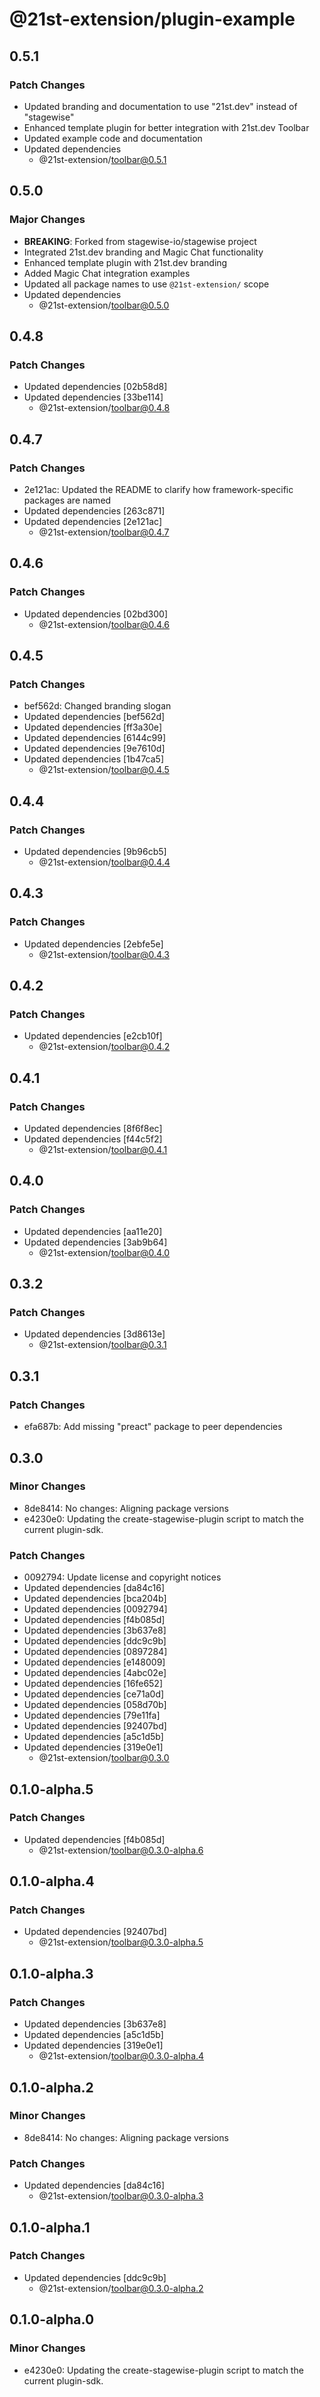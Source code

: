 # @21st-extension/plugin-example

## 0.5.1

### Patch Changes

- Updated branding and documentation to use "21st.dev" instead of "stagewise"
- Enhanced template plugin for better integration with 21st.dev Toolbar
- Updated example code and documentation
- Updated dependencies
  - @21st-extension/toolbar@0.5.1

## 0.5.0

### Major Changes

- **BREAKING**: Forked from stagewise-io/stagewise project
- Integrated 21st.dev branding and Magic Chat functionality
- Enhanced template plugin with 21st.dev branding
- Added Magic Chat integration examples
- Updated all package names to use `@21st-extension/` scope
- Updated dependencies
  - @21st-extension/toolbar@0.5.0

## 0.4.8

### Patch Changes

- Updated dependencies [02b58d8]
- Updated dependencies [33be114]
  - @21st-extension/toolbar@0.4.8

## 0.4.7

### Patch Changes

- 2e121ac: Updated the README to clarify how framework-specific packages are named
- Updated dependencies [263c871]
- Updated dependencies [2e121ac]
  - @21st-extension/toolbar@0.4.7

## 0.4.6

### Patch Changes

- Updated dependencies [02bd300]
  - @21st-extension/toolbar@0.4.6

## 0.4.5

### Patch Changes

- bef562d: Changed branding slogan
- Updated dependencies [bef562d]
- Updated dependencies [ff3a30e]
- Updated dependencies [6144c99]
- Updated dependencies [9e7610d]
- Updated dependencies [1b47ca5]
  - @21st-extension/toolbar@0.4.5

## 0.4.4

### Patch Changes

- Updated dependencies [9b96cb5]
  - @21st-extension/toolbar@0.4.4

## 0.4.3

### Patch Changes

- Updated dependencies [2ebfe5e]
  - @21st-extension/toolbar@0.4.3

## 0.4.2

### Patch Changes

- Updated dependencies [e2cb10f]
  - @21st-extension/toolbar@0.4.2

## 0.4.1

### Patch Changes

- Updated dependencies [8f6f8ec]
- Updated dependencies [f44c5f2]
  - @21st-extension/toolbar@0.4.1

## 0.4.0

### Patch Changes

- Updated dependencies [aa11e20]
- Updated dependencies [3ab9b64]
  - @21st-extension/toolbar@0.4.0

## 0.3.2

### Patch Changes

- Updated dependencies [3d8613e]
  - @21st-extension/toolbar@0.3.1

## 0.3.1

### Patch Changes

- efa687b: Add missing "preact" package to peer dependencies

## 0.3.0

### Minor Changes

- 8de8414: No changes: Aligning package versions
- e4230e0: Updating the create-stagewise-plugin script to match the current plugin-sdk.

### Patch Changes

- 0092794: Update license and copyright notices
- Updated dependencies [da84c16]
- Updated dependencies [bca204b]
- Updated dependencies [0092794]
- Updated dependencies [f4b085d]
- Updated dependencies [3b637e8]
- Updated dependencies [ddc9c9b]
- Updated dependencies [0897284]
- Updated dependencies [e148009]
- Updated dependencies [4abc02e]
- Updated dependencies [16fe652]
- Updated dependencies [ce71a0d]
- Updated dependencies [058d70b]
- Updated dependencies [79e11fa]
- Updated dependencies [92407bd]
- Updated dependencies [a5c1d5b]
- Updated dependencies [319e0e1]
  - @21st-extension/toolbar@0.3.0

## 0.1.0-alpha.5

### Patch Changes

- Updated dependencies [f4b085d]
  - @21st-extension/toolbar@0.3.0-alpha.6

## 0.1.0-alpha.4

### Patch Changes

- Updated dependencies [92407bd]
  - @21st-extension/toolbar@0.3.0-alpha.5

## 0.1.0-alpha.3

### Patch Changes

- Updated dependencies [3b637e8]
- Updated dependencies [a5c1d5b]
- Updated dependencies [319e0e1]
  - @21st-extension/toolbar@0.3.0-alpha.4

## 0.1.0-alpha.2

### Minor Changes

- 8de8414: No changes: Aligning package versions

### Patch Changes

- Updated dependencies [da84c16]
  - @21st-extension/toolbar@0.3.0-alpha.3

## 0.1.0-alpha.1

### Patch Changes

- Updated dependencies [ddc9c9b]
  - @21st-extension/toolbar@0.3.0-alpha.2

## 0.1.0-alpha.0

### Minor Changes

- e4230e0: Updating the create-stagewise-plugin script to match the current plugin-sdk.

